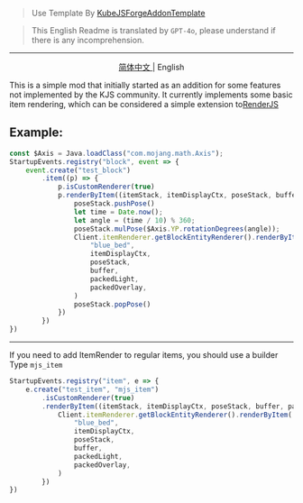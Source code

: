 > Use Template By [KubeJSForgeAddonTemplate](https://github.com/CrychicTeam/KubeJSForgeAddonTemplate)

> This English Readme is translated by `GPT-4o`, please understand if there is any incomprehension.

---

<p align="center">
<a href="./README_ZH.md"> 简体中文 </a> | <span> English </span>
</p>

This is a simple mod that initially started as an addition for some features not implemented by the KJS community. It currently implements some basic item rendering, which can be considered a simple extension to[RenderJS](https://github.com/ch1335/RenderJS)

## Example:
```javascript
const $Axis = Java.loadClass("com.mojang.math.Axis");
StartupEvents.registry("block", event => {
    event.create("test_block")
        .item((p) => {
            p.isCustomRenderer(true)
            p.renderByItem((itemStack, itemDisplayCtx, poseStack, buffer, packedLight, packedOverlay) => {
                poseStack.pushPose()
                let time = Date.now();
                let angle = (time / 10) % 360;
                poseStack.mulPose($Axis.YP.rotationDegrees(angle));
                Client.itemRenderer.getBlockEntityRenderer().renderByItem(
                    "blue_bed",
                    itemDisplayCtx,
                    poseStack,
                    buffer,
                    packedLight,
                    packedOverlay,
                )
                poseStack.popPose()
            })
        })
})
```
---
If you need to add ItemRender to regular items, you should use a builder Type `mjs_item`
```javascript
StartupEvents.registry("item", e => {
    e.create("test_item", "mjs_item")
        .isCustomRenderer(true)
        .renderByItem((itemStack, itemDisplayCtx, poseStack, buffer, packedLight, packedOverlay) => {
            Client.itemRenderer.getBlockEntityRenderer().renderByItem(
                "blue_bed",
                itemDisplayCtx,
                poseStack,
                buffer,
                packedLight,
                packedOverlay,
            )
        })
})
```